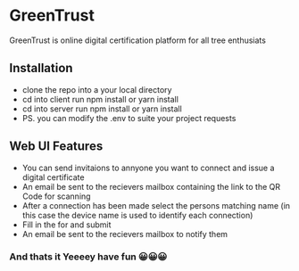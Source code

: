 ﻿# GreenTrust
GreenTrust is online digital certification platform for all tree enthusiats

## Installation

- clone the repo into a your local directory
- cd into client run npm install or yarn install
- cd into server run npm install or yarn install
- PS. you can modify the .env to suite your project requests  

## Web UI Features
- You can send invitaions to annyone you want to connect and issue a digital certificate
- An email be sent to the recievers mailbox containing the link to the QR Code for scanning
- After a connection has been made select the persons matching name (in this case the device name is used to identify each connection)
- Fill in the for and submit 
- An email be sent to the recievers mailbox to notify them

### And thats it Yeeeey have fun 😀😀😀


